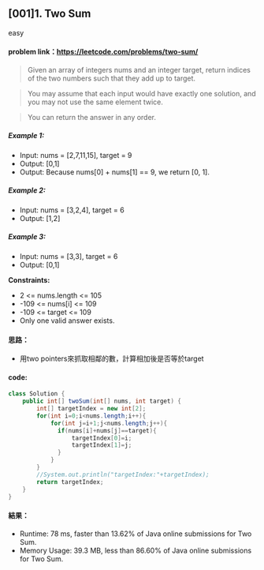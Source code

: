 ## [001]1. Two Sum

easy

#### problem link：https://leetcode.com/problems/two-sum/

> Given an array of integers nums and an integer target, return indices of the two numbers such that they add up to target.

> You may assume that each input would have exactly one solution, and you may not use the same element twice.

> You can return the answer in any order.


##### Example 1:

- Input: nums = [2,7,11,15], target = 9
- Output: [0,1]
- Output: Because nums[0] + nums[1] == 9, we return [0, 1].

##### Example 2:

- Input: nums = [3,2,4], target = 6
- Output: [1,2]

##### Example 3:

- Input: nums = [3,3], target = 6
- Output: [0,1]
 

**Constraints:**
- 2 <= nums.length <= 105
- -109 <= nums[i] <= 109
- -109 <= target <= 109
- Only one valid answer exists.

#### 思路：
- 用two pointers來抓取相鄰的數，計算相加後是否等於target

#### code:

```java
class Solution {
    public int[] twoSum(int[] nums, int target) {
        int[] targetIndex = new int[2];
        for(int i=0;i<nums.length;i++){
            for(int j=i+1;j<nums.length;j++){
              if(nums[i]+nums[j]==target){
                  targetIndex[0]=i;
                  targetIndex[1]=j;
              }
            }
        }
        //System.out.println("targetIndex:"+targetIndex);
        return targetIndex;
    }
}
```

#### 結果：
- Runtime: 78 ms, faster than 13.62% of Java online submissions for Two Sum.
- Memory Usage: 39.3 MB, less than 86.60% of Java online submissions for Two Sum.
